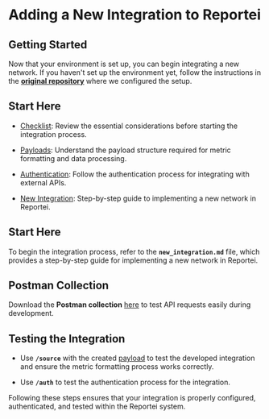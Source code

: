 # Adding a New Integration to Reportei

## Getting Started

Now that your environment is set up, you can begin integrating a new network. If you haven't set up the environment yet, follow the instructions in the **[original repository](https://github.com/reportei/generator-community)** where we configured the setup.

## **Start Here**

- [Checklist](./sections/checklist.md): Review the essential considerations before starting the integration process.

- [Payloads](./sections/metrics.md): Understand the payload structure required for metric formatting and data processing.

- [Authentication](./sections/authentication.md): Follow the authentication process for integrating with external APIs.

- [New Integration](./sections/new_integration.md): Step-by-step guide to implementing a new network in Reportei.

## **Start Here**
To begin the integration process, refer to the **`new_integration.md`** file, which provides a step-by-step guide for implementing a new network in Reportei.

## **Postman Collection**
Download the **Postman collection** [here](./sections/collection/Generator%20Community.postman_collection.json) to test API requests easily during development.

## **Testing the Integration**

- Use **`/source`** with the created [payload](./sections/metrics.md) to test the developed integration and ensure the metric formatting process works correctly.

- Use **`/auth`** to test the authentication process for the integration.

Following these steps ensures that your integration is properly configured, authenticated, and tested within the Reportei system.

